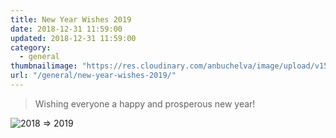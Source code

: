 ```yaml
---
title: New Year Wishes 2019
date: 2018-12-31 11:59:00
updated: 2018-12-31 11:59:00
category:
  - general
thumbnailimage: "https://res.cloudinary.com/anbuchelva/image/upload/v1546629695/images/general/2018_2019_600px.png"
url: "/general/new-year-wishes-2019/"
---
```

> Wishing everyone a happy and prosperous new year!

<!---more--->
![2018 => 2019](https://res.cloudinary.com/anbuchelva/image/upload/v1546629695/images/general/2018_2019_600px.png)